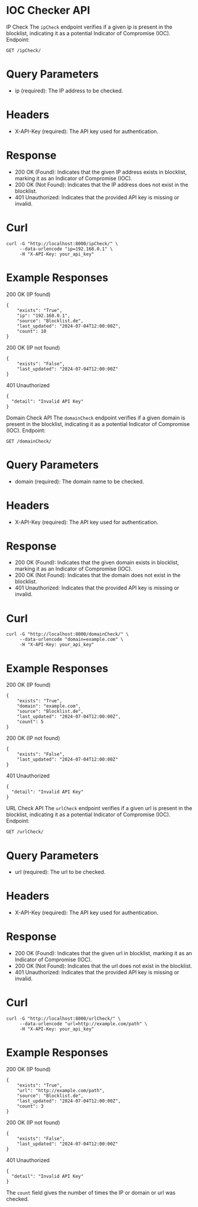 # IOC Checker API
IP Check
The `ipCheck` endpoint verifies if a given ip is present in the blocklist, indicating it as a potential Indicator of Compromise (IOC).
Endpoint:
```
GET /ipCheck/
```
# Query Parameters
- ip (required): The IP address to be checked.
# Headers
- X-API-Key (required): The API key used for authentication.<br>
# Response
- 200 OK (Found): Indicates that the given IP address exists in blocklist, marking it as an Indicator of Compromise (IOC).
- 200 OK (Not Found): Indicates that the IP address does not exist in the blocklist.
- 401 Unauthorized: Indicates that the provided API key is missing or invalid.
# Curl
```
curl -G "http://localhost:8000/ipCheck/" \
     --data-urlencode "ip=192.168.0.1" \
     -H "X-API-Key: your_api_key"
```
# Example Responses
200 OK (IP found)
```
{
    "exists": "True",
    "ip": "192.168.0.1",
    "source": "Blocklist.de",
    "last_updated": "2024-07-04T12:00:00Z",
    "count": 10
}
```
200 OK (IP not found)
```
{
    "exists": "False",
    "last_updated": "2024-07-04T12:00:00Z"
}
```
401 Unauthorized
```
{
  "detail": "Invalid API Key"
}
```
Domain Check API
The `domainCheck` endpoint verifies if a given domain is present in the blocklist, indicating it as a potential Indicator of Compromise (IOC).
Endpoint:
```
GET /domainCheck/
```
# Query Parameters
- domain (required): The domain name to be checked.
# Headers
- X-API-Key (required): The API key used for authentication.
# Response
- 200 OK (Found): Indicates that the given domain exists in blocklist, marking it as an Indicator of Compromise (IOC).
- 200 OK (Not Found): Indicates that the domain does not exist in the blocklist.
- 401 Unauthorized: Indicates that the provided API key is missing or invalid.
# Curl
```
curl -G "http://localhost:8000/domainCheck/" \
     --data-urlencode "domain=example.com" \
     -H "X-API-Key: your_api_key"
```
# Example Responses
200 OK (IP found)
```
{
    "exists": "True",
    "domain": "example.com",
    "source": "Blocklist.de",
    "last_updated": "2024-07-04T12:00:00Z",
    "count": 5
}
```
200 OK (IP not found)
```
{
    "exists": "False",
    "last_updated": "2024-07-04T12:00:00Z"
}
```
401 Unauthorized
```
{
  "detail": "Invalid API Key"
}
```
URL Check API
The `urlCheck` endpoint verifies if a given url is present in the blocklist, indicating it as a potential Indicator of Compromise (IOC).
Endpoint:
```
GET /urlCheck/
```
# Query Parameters
- url (required): The url to be checked.
# Headers
- X-API-Key (required): The API key used for authentication.
# Response
- 200 OK (Found): Indicates that the given url in blocklist, marking it as an Indicator of Compromise (IOC).
- 200 OK (Not Found): Indicates that the url does not exist in the blocklist.
- 401 Unauthorized: Indicates that the provided API key is missing or invalid.
# Curl
```
curl -G "http://localhost:8000/urlCheck/" \
     --data-urlencode "url=http://example.com/path" \
     -H "X-API-Key: your_api_key"
```
# Example Responses
200 OK (IP found)
```
{
    "exists": "True",
    "url": "http://example.com/path",
    "source": "Blocklist.de",
    "last_updated": "2024-07-04T12:00:00Z",
    "count": 3
}
```
200 OK (IP not found)
```
{
    "exists": "False",
    "last_updated": "2024-07-04T12:00:00Z"
}
```
401 Unauthorized
```
{
  "detail": "Invalid API Key"
}
```

The `count` field gives the number of times the IP or domain or url was checked.
